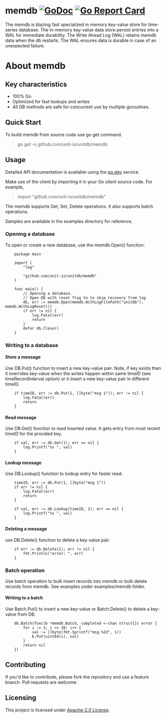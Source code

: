 # memdb [![GoDoc](https://godoc.org/github.com/unit-io/unitdb/memdb?status.svg)](https://pkg.go.dev/github.com/unit-io/unitdb/memdb) [![Go Report Card](https://goreportcard.com/badge/github.com/unit-io/unitdb/memdb)](https://goreportcard.com/report/github.com/unit-io/unitdb/memdb)

The memdb is blazing fast specialized in memory key-value store for time-series database. The in-memory key-value data store persist entries into a WAL for immediate durability. The Write Ahead Log (WAL) retains memdb data when the db restarts. The WAL ensures data is durable in case of an unexpected failure.

# About memdb

## Key characteristics
- 100% Go
- Optimized for fast lookups and writes
- All DB methods are safe for concurrent use by multiple goroutines.

## Quick Start
To build memdb from source code use go get command.

> go get -u github.com/unit-io/unitdb/memdb

## Usage
Detailed API documentation is available using the [go.dev](https://pkg.go.dev/github.com/unit-io/unitdb/memdb) service.

Make use of the client by importing it in your Go client source code. For example,

> import "github.com/unit-io/unitdb/memdb"

The memdb supports Get, Set, Delete operations. It also supports batch operations.

Samples are available in the examples directory for reference.

### Opening a database
To open or create a new database, use the memdb.Open() function:

```
	package main

	import (
		"log"

		"github.com/unit-io/unitdb/memdb"
	)

	func main() {
		// Opening a database.
		// Open DB with reset flag to to skip recovery from log
		db, err := memdb.Open(memdb.WithLogFilePath("unitdb"), memdb.WithLogReset())
		if err != nil {
			log.Fatal(err)
			return
		}	
		defer db.Close()
	}

```

### Writing to a database

#### Store a message
Use DB.Put() function to insert a new key-value pair. 
Note, if key exists then it overrides key-value when the writes happen within same timeID (see timeRecordInterval option) or it insert a new key-value pair in different timeID.

```
	if timeID, err := db.Put(1, []byte("msg 1")); err != nil {
		log.Fatal(err)
		return
    }

```

#### Read message
Use DB.Get() function to read inserted value. It gets entry from most recent timeID for the provided key. 

```
	if val, err := db.Get(1); err == nil {
        log.Printf("%s ", val)
    }

```

#### Lookup message
Use DB.Lookup() function to lookup entry for faster read.

```
	timeID, err := db.Put(1, []byte("msg 1"))
	if err != nil {
		log.Fatal(err)
		return
    }

	if val, err := db.Lookup(timeID, 1); err == nil {
        log.Printf("%s ", val)
    }

```

#### Deleting a message
use DB.Delete() function to delete a key-value pair.

```
    if err := db.Delete(1); err != nil {
        fmt.Println("error: ", err)
    }

```

### Batch operation
Use batch operation to bulk insert records into memdb or bulk delete records from memdb. See examples under examples/memdb folder.

#### Writing to a batch
Use Batch.Put() to insert a new key-value or Batch.Delete() to delete a key-value from DB.

```
	db.Batch(func(b *memdb.Batch, completed <-chan struct{}) error {
		for i := 1; i <= 10; i++ {
            val := []byte(fmt.Sprintf("msg.%2d", i))
            b.Put(uint64(i), val)
        }
		return nil
    })

```

## Contributing
If you'd like to contribute, please fork the repository and use a feature branch. Pull requests are welcome.

## Licensing
This project is licensed under [Apache-2.0 License](https://github.com/unit-io/unitdb/blob/master/LICENSE).
